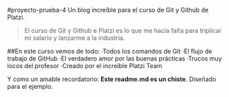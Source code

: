 #proyecto-prueba-4
Un blog increíble para el curso de Git y Github de Platzi.

> El curso de Git y Github e Platzi es lo que me hacía falta para triplicar mi salario y lanzarme a la industria.

##En este curso vemos de todo:
·Todos los comandos de Git
·El flujo de trabajo de GitHub
·El verdadero amor por las buenas prácticas
·Trucos muy locos del profesor
·Creado por el increíble Platzi Team

Y como un amable recordatorio: **Este readme.md es un chiste**. Diseñado para el ejemplo.
